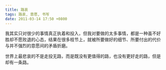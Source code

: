 ```yaml
---
title: 路哀
tags: 路哀, 意愿, 书写
date: 2011-03-14 17:50 +0800
---
```



我其实只对很少的事情真正执着和投入，但我对要做的太多事情，都是一种虽不好胜却不愿败退的心态，结果在很多枝节上，就被所要做好的细节、所要付出的代价与并不强烈的意愿间的矛盾折磨。

世界上最悲哀的不是走投无路，而是既没有更值得的路，也没有更好走的路，但是却有一条路。

